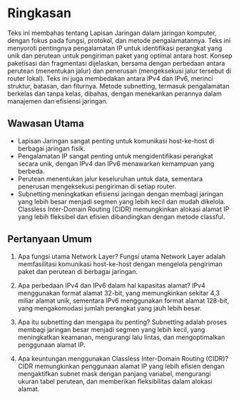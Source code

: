 #  Ringkasan

 Teks ini membahas tentang Lapisan Jaringan dalam jaringan komputer, dengan fokus pada fungsi, protokol, dan metode pengalamatannya. Teks ini menyoroti pentingnya pengalamatan IP untuk identifikasi perangkat yang unik dan perutean untuk pengiriman paket yang optimal antara host. Konsep paketisasi dan fragmentasi dijelaskan, bersama dengan perbedaan antara perutean (menentukan jalur) dan penerusan (mengeksekusi jalur tersebut di router lokal). Teks ini juga membedakan antara IPv4 dan IPv6, merinci struktur, batasan, dan fiturnya. Metode subnetting, termasuk pengalamatan berkelas dan tanpa kelas, dibahas, dengan menekankan perannya dalam manajemen dan efisiensi jaringan.

## Wawasan Utama
- Lapisan Jaringan sangat penting untuk komunikasi host-ke-host di berbagai jaringan fisik.
- Pengalamatan IP sangat penting untuk mengidentifikasi perangkat secara unik, dengan IPv4 dan IPv6 menawarkan kemampuan yang berbeda.
- Perutean menentukan jalur keseluruhan untuk data, sementara penerusan mengeksekusi pengiriman di setiap router.
- Subnetting meningkatkan efisiensi jaringan dengan membagi jaringan yang lebih besar menjadi segmen yang lebih kecil dan mudah dikelola. Classless Inter-Domain Routing (CIDR) memungkinkan alokasi alamat IP yang lebih fleksibel dan efisien dibandingkan dengan metode classful.

## Pertanyaan Umum
1. Apa fungsi utama Network Layer?
Fungsi utama Network Layer adalah memfasilitasi komunikasi host-ke-host dengan mengelola pengiriman paket dan perutean di berbagai jaringan.

2. Apa perbedaan IPv4 dan IPv6 dalam hal kapasitas alamat?
IPv4 menggunakan format alamat 32-bit, yang memungkinkan sekitar 4,3 miliar alamat unik, sementara IPv6 menggunakan format alamat 128-bit, yang mengakomodasi jumlah perangkat yang jauh lebih besar.

3. Apa itu subnetting dan mengapa itu penting?
Subnetting adalah proses membagi jaringan besar menjadi segmen yang lebih kecil, yang meningkatkan keamanan, mengurangi lalu lintas, dan mengoptimalkan penggunaan alamat IP.

4. Apa keuntungan menggunakan Classless Inter-Domain Routing (CIDR)?
CIDR memungkinkan penggunaan alamat IP yang lebih efisien dengan mengaktifkan subnet mask dengan panjang variabel, mengurangi ukuran tabel perutean, dan memberikan fleksibilitas dalam alokasi alamat.